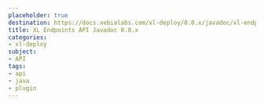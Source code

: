 ```yaml
---
placeholder: true
destination: https://docs.xebialabs.com/xl-deploy/8.0.x/javadoc/xl-endpoints-api/index.html
title: XL Endpoints API Javadoc 8.0.x
categories:
- xl-deploy
subject:
- API
tags:
- api
- java
- plugin
---
```

